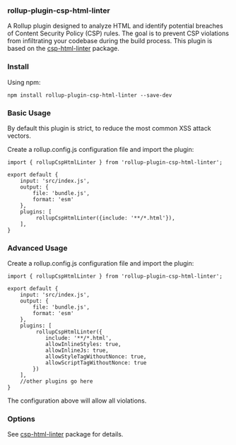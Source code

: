 ### rollup-plugin-csp-html-linter
A Rollup plugin designed to analyze HTML and identify potential breaches of Content Security Policy (CSP) rules. The goal is to prevent CSP violations from infiltrating your codebase during the build process. This plugin is based on the [csp-html-linter](https://www.npmjs.com/package/csp-html-linter) package.
### Install

Using npm:

```npm install rollup-plugin-csp-html-linter --save-dev```

### Basic Usage

By default this plugin is strict, to reduce the most common XSS attack vectors. 

Create a rollup.config.js configuration file and import the plugin:

```
import { rollupCspHtmlLinter } from 'rollup-plugin-csp-html-linter';

export default {
    input: 'src/index.js',
    output: {
        file: 'bundle.js',
        format: 'esm'
    },
    plugins: [
         rollupCspHtmlLinter({include: '**/*.html'}),
    ],
}
```
### Advanced Usage 

Create a rollup.config.js configuration file and import the plugin:

```
import { rollupCspHtmlLinter } from 'rollup-plugin-csp-html-linter';

export default {
    input: 'src/index.js',
    output: {
        file: 'bundle.js',
        format: 'esm'
    },
    plugins: [
         rollupCspHtmlLinter({
            include: '**/*.html', 
            allowInlineStyles: true,
            allowInlineJs: true,
            allowStyleTagWithoutNonce: true,
            allowScriptTagWithoutNonce: true
        })
    ],
    //other plugins go here
}
```

The configuration above will allow all violations.

### Options

See [csp-html-linter](https://www.npmjs.com/package/csp-html-linter) package for details.